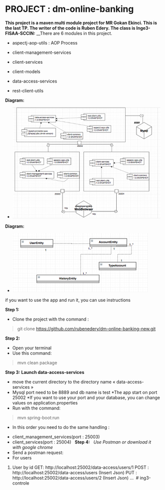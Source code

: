 # PROJECT : dm-online-banking
 
__This project is a maven multi module project for MR Gokan Ekinci. This is the last TP. The writer of the code is Ruben Edery. The class is Inge3-FISAA-SCCIN:__ 
__There are 6 modules in this project.
* aspectj-aop-utils : AOP Process 
 
* client-management-services
 
* client-services
 
* client-models
 
* data-access-services
 
* rest-client-utils
 
 
 
__Diagram:__ 
* ![alt text](https://github.com/rubenedery/dm-online-banking-new/blob/master/diagram/diagram1.png) 
>
__Diagram:__ 
* ![alt text](https://github.com/rubenedery/dm-online-banking-new/blob/master/diagram/diagram2.png) 


 
 
 
if you want to use the app and run it, you can use instructions 

__Step 1:__
 
* Clone the project with the command :
> git clone https://github.com/rubenedery/dm-online-banking-new.git
 
__Step 2:__
* Open your terminal
* Use this command: 
> mvn clean package
 
__Step 3:__
__Launch data-access-services__
* move the current directory to the directory name « data-access-services » 
* Mysql port need to be 8889 and db name is test
*The app start on port 25002
*If you want to use your port and your database, you can change values on application.properties
* Run with the command: 
> mvn spring-boot:run
 
- In this order you need to do the same handling : 
* client_management_services(port : 25003)
* client_services(port : 25004)
 
__Step 4:__
 
*Use Postman or download it with google chrome* 
 
* Send a postman request:
 
* For users
1. User by id
GET: http://localhost:25002/data-access/users/1
POST : http://localhost:25002/data-access/users (Insert Json)
PUT : http://localhost:25002/data-access/users/2 (Insert Json)
…
 # ing3-controle
